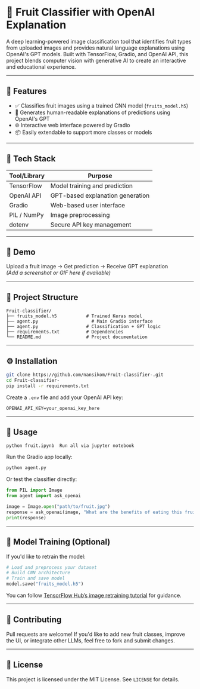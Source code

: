 # 🍓 Fruit Classifier with OpenAI Explanation

A deep learning-powered image classification tool that identifies fruit types from uploaded images and provides natural language explanations using OpenAI's GPT models. Built with TensorFlow, Gradio, and OpenAI API, this project blends computer vision with generative AI to create an interactive and educational experience.

---

## 🚀 Features

- ✅ Classifies fruit images using a trained CNN model (`fruits_model.h5`)
- 🧠 Generates human-readable explanations of predictions using OpenAI's GPT
- 🌐 Interactive web interface powered by Gradio
- 📦 Easily extendable to support more classes or models

---

## 🧰 Tech Stack

| Tool/Library     | Purpose                          |
|------------------|----------------------------------|
| TensorFlow       | Model training and prediction    |
| OpenAI API       | GPT-based explanation generation |
| Gradio           | Web-based user interface         |
| PIL / NumPy      | Image preprocessing              |
| dotenv           | Secure API key management        |

---

## 📸 Demo

Upload a fruit image → Get prediction → Receive GPT explanation  
*(Add a screenshot or GIF here if available)*

---

## 📂 Project Structure

```
Fruit-classifier/
├── fruits_model.h5           # Trained Keras model
├── agent.py                    # Main Gradio interface
├── agent.py                  # Classification + GPT logic
├── requirements.txt          # Dependencies
└── README.md                 # Project documentation
```

---

## ⚙️ Installation

```bash
git clone https://github.com/nansikom/Fruit-classifier-.git
cd Fruit-classifier-
pip install -r requirements.txt
```

Create a `.env` file and add your OpenAI API key:

```
OPENAI_API_KEY=your_openai_key_here
```

---

## 🧪 Usage
```To run the trained model:
python fruit.ipynb  Run all via jupyter notebook
```
Run the Gradio app locally:

```bash
python agent.py
```

Or test the classifier directly:

```python
from PIL import Image
from agent import ask_openai

image = Image.open("path/to/fruit.jpg")
response = ask_openai(image, "What are the benefits of eating this fruit?")
print(response)
```

---

## 🧠 Model Training (Optional)

If you'd like to retrain the model:

```python
# Load and preprocess your dataset
# Build CNN architecture
# Train and save model
model.save("fruits_model.h5")
```

You can follow [TensorFlow Hub’s image retraining tutorial](https://tensorflow.google.cn/hub/tutorials/tf2_image_retraining?hl=en) for guidance.

---

## 🤝 Contributing

Pull requests are welcome! If you'd like to add new fruit classes, improve the UI, or integrate other LLMs, feel free to fork and submit changes.

---

## 📄 License

This project is licensed under the MIT License. See `LICENSE` for details.

